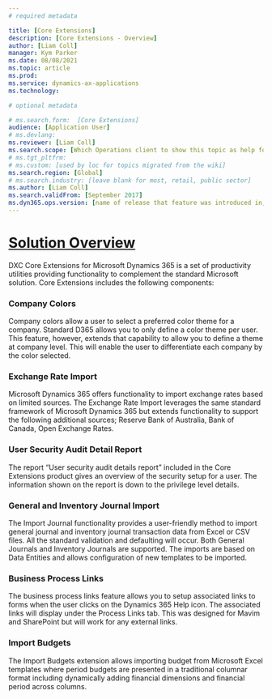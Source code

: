 ```yaml
---
# required metadata

title: [Core Extensions]
description: [Core Extensions - Overview]
author: [Liam Coll]
manager: Kym Parker
ms.date: 08/08/2021
ms.topic: article
ms.prod: 
ms.service: dynamics-ax-applications
ms.technology: 

# optional metadata

# ms.search.form:  [Core Extensions]
audience: [Application User]
# ms.devlang: 
ms.reviewer: [Liam Coll]
ms.search.scope: [Which Operations client to show this topic as help for, to be set by content strategist, see list here: https://microsoft.sharepoint.com/teams/DynDoc/_layouts/15/WopiFrame.aspx?sourcedoc={23419e1c-eb64-42e9-aa9b-79875b428718}&action=edit&wd=target%28Core%20Dynamics%20AX%20CP%20requirements%2Eone%7C4CC185C0%2DEFAA%2D42CD%2D94B9%2D8F2A45E7F61A%2FVersions%20list%20for%20docs%20topics%7CC14BE630%2D5151%2D49D6%2D8305%2D554B5084593C%2F%29]
# ms.tgt_pltfrm: 
# ms.custom: [used by loc for topics migrated from the wiki]
ms.search.region: [Global]
# ms.search.industry: [leave blank for most, retail, public sector]
ms.author: [Liam Coll]
ms.search.validFrom: [September 2017]
ms.dyn365.ops.version: [name of release that feature was introduced in, see list here: https://microsoft.sharepoint.com/teams/DynDoc/_layouts/15/WopiFrame.aspx?sourcedoc={23419e1c-eb64-42e9-aa9b-79875b428718}&action=edit&wd=target%28Core%20Dynamics%20AX%20CP%20requirements%2Eone%7C4CC185C0%2DEFAA%2D42CD%2D94B9%2D8F2A45E7F61A%2FVersions%20list%20for%20docs%20topics%7CC14BE630%2D5151%2D49D6%2D8305%2D554B5084593C%2F%29]
---
```


# [Solution Overview](COMPANY-COLORS/Company-Colors.md)
DXC Core Extensions for Microsoft Dynamics 365 is a set of productivity utilities providing functionality to complement the standard Microsoft solution. Core Extensions includes the following components:

### Company Colors
Company colors allow a user to select a preferred color theme for a company. Standard D365 allows you to only define a color theme per user. This feature, however, extends that capability to allow you to define a theme at company level. This will enable the user to differentiate each company by the color selected.

### Exchange Rate Import
Microsoft Dynamics 365 offers functionality to import exchange rates based on limited sources. The Exchange Rate Import leverages the same standard framework of Microsoft Dynamics 365 but extends functionality to support the following additional sources; Reserve Bank of Australia, Bank of Canada, Open Exchange Rates.

### User Security Audit Detail Report
The report “User security audit details report” included in the Core Extensions product gives an overview of the security setup for a user. The information shown on the report is down to the privilege level details.

### General and Inventory Journal Import
The Import Journal functionality provides a user-friendly method to import general journal and inventory journal transaction data from Excel or CSV files. All the standard validation and defaulting will occur. Both General Journals and Inventory Journals are supported. The imports are based on Data Entities and allows configuration of new templates to be imported.

### Business Process Links
The business process links feature allows you to setup associated links to forms when the user clicks on the Dynamics 365 Help icon. The associated links will display under the Process Links tab. This was designed for Mavim and SharePoint but will work for any external links.

### Import Budgets
The Import Budgets extension allows importing budget from Microsoft Excel templates where period budgets are presented in a traditional columnar format including dynamically adding financial dimensions and financial period across columns.
